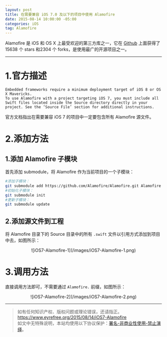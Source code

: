 ```yaml
---
layout: post
title: 在需要兼容 iOS 7.0 及以下的项目中使用 Alamofire
date: 2015-08-14 10:00:00 -05:00
categories: iOS
tag: Alamofire
---
```


Alamofire 是 iOS 和 OS X 上最受欢迎的第三方库之一，它在 [Github](https://github.com/Alamofire/Alamofire) 上面获得了 15638 个 stars 和2304 个 forks，是使用最广的开源项目之一。

---
# 1.官方描述
```
Embedded frameworks require a minimum deployment target of iOS 8 or OS X Mavericks.
To use Alamofire with a project targeting iOS 7, you must include all Swift files located inside the Source directory directly in your project. See the ‘Source File’ section for additional instructions.
```
官方文档指出在需要兼容 iOS 7 的项目中一定要包含所有 Alamofire 源文件。

# 2.添加方法
## 1.添加 Alamofire 子模块
首先添加 submodule，将 Alamofire 作为当前项目的一个子模块：
```bash
#添加子模块：
git submodule add https://github.com/Alamofire/Alamofire.git Alamofire
#初始化子模块：
git submodule init
#更新子模块：
git submodule update
```

## 2.添加源文件到工程
将 Alamofire 目录下的 Source 目录中的所有 `.swift` 文件以引用方式添加到项目中去，如图所示：

<center>
![iOS7-Alamofire-1](/images/iOS7-Alamofire-1.png)
</center>

# 3.调用方法
直接调用方法即可，不需要通过 `Alamofire.` 前缀，如图所示：

<center>
![iOS7-Alamofire-2](/images/iOS7-Alamofire-2.png)
</center>

---

> 如有任何知识产权、版权问题或理论错误，还请指正。   
> https://www.eyrefree.org/2015/08/14/iOS7-Alamofire   
> 如文中无特殊说明，本站均使用以下协议保护：[署名-非商业性使用-禁止演绎](http://creativecommons.org/licenses/by-nc-nd/3.0/cn/)。   
